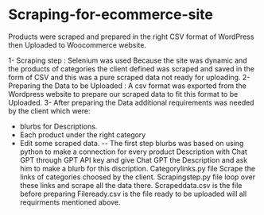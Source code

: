 # Scraping-for-ecommerce-site
Products were scraped and prepared in the right CSV format of WordPress then Uploaded to Woocommerce website.

1- Scraping step : Selenium was used Because the site was dynamic and the products of categories the client defined was scraped and saved in the form of CSV and this was a pure scraped data not ready for uploading.
2- Preparing the Data to be Uploaded : A csv format was exported from the Wordpress website to prepare our scraped data to fit this format to be Uploaded.
3- After preparing the Data additional requirements was needed by the client which were:
- blurbs for Descriptions.
- Each product under the right category
- Edit some scraped data.
  -- The first step blurbs was based on using python to make a connection for every product Description with Chat GPT through GPT API key and give Chat GPT the Description and ask him to make a blurb for this discription.
Categorylinks.py file Scrape the links of categories choosed by the client.
Scrapingstep.py file loop over these links and scrape all the data there.
Scrapeddata.csv is the file before preparing
Fileready.csv is the file ready to be uploaded will all requirments mentioned above.
